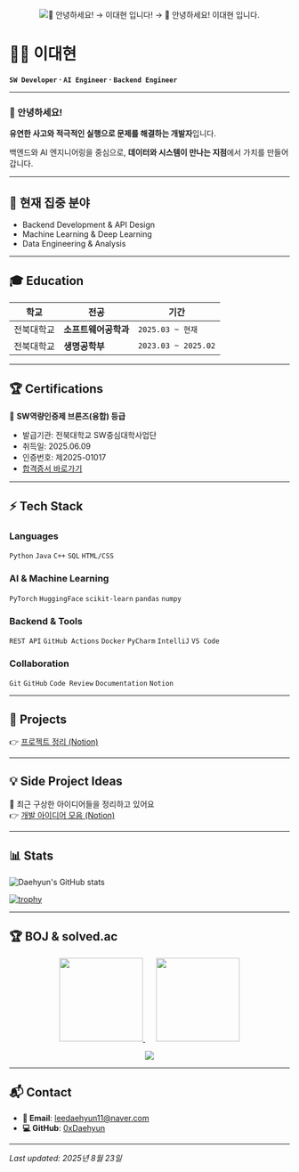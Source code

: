 <!-- 타이핑 애니메이션 -->
<p align="center">
  <img
    src="https://readme-typing-svg.demolab.com?font=Noto+Sans+KR&weight=700&size=28&duration=1800&pause=1000&center=true&vCenter=true&width=700&height=60&repeat=false&lines=%F0%9F%91%8B%20%EC%95%88%EB%85%95%ED%95%98%EC%84%B8%EC%9A%94!;%EC%9D%B4%EB%8C%80%ED%98%84%20%EC%9E%85%EB%8B%88%EB%8B%A4!;%F0%9F%91%8B%20%EC%95%88%EB%85%95%ED%95%98%EC%84%B8%EC%9A%94!%20%EC%9D%B4%EB%8C%80%ED%98%84%20%EC%9E%85%EB%8B%88%EB%8B%A4."
    alt="👋 안녕하세요! → 이대현 입니다! → 👋 안녕하세요! 이대현 입니다."
  />
</p>


# 👨‍💻 이대현
**`SW Developer` · `AI Engineer` · `Backend Engineer`**

<!-- 프로필 이미지 (레포에 이미지 넣고 경로 수정) -->
<!-- ![profile](./profile.png) -->

---

### 👋 안녕하세요!  
**유연한 사고와 적극적인 실행으로 문제를 해결하는 개발자**입니다.  

백엔드와 AI 엔지니어링을 중심으로, **데이터와 시스템이 만나는 지점**에서 가치를 만들어갑니다.  

---

## 🚀 현재 집중 분야
- Backend Development & API Design  
- Machine Learning & Deep Learning  
- Data Engineering & Analysis  

---

## 🎓 Education
| 학교 | 전공 | 기간 |
| --- | --- | --- |
| 전북대학교 | **소프트웨어공학과** | `2025.03 ~ 현재` |
| 전북대학교 | **생명공학부** | `2023.03 ~ 2025.02` |

---

## 🏆 Certifications
🥉 **SW역량인증제 브론즈(융합) 등급**  
- 발급기관: 전북대학교 SW중심대학사업단  
- 취득일: 2025.06.09  
- 인증번호: 제2025-01017  
- [합격증서 바로가기](./certificate.pdf)  

---

## ⚡ Tech Stack
### **Languages**
`Python` `Java` `C++` `SQL` `HTML/CSS`

### **AI & Machine Learning**
`PyTorch` `HuggingFace` `scikit-learn` `pandas` `numpy`

### **Backend & Tools**
`REST API` `GitHub Actions` `Docker` `PyCharm` `IntelliJ` `VS Code`

### **Collaboration**
`Git` `GitHub` `Code Review` `Documentation` `Notion`

---

## 🚀 Projects
👉 [프로젝트 정리 (Notion)](https://www.notion.so/61aa0a0618074c0585b38624078f45a3?pvs=21)

---

## 💡 Side Project Ideas
🧠 최근 구상한 아이디어들을 정리하고 있어요  
👉 [개발 아이디어 모음 (Notion)](https://www.notion.so/59a6070698ff4f7ab6ddbdae21a7c771?pvs=21)

---

## 📊 Stats
![Daehyun's GitHub stats](https://github-readme-stats.vercel.app/api?username=0xDaehyun&show_icons=true&theme=tokyonight)

[![trophy](https://github-profile-trophy.vercel.app/?username=0xDaehyun&theme=tokyonight&margin-w=10&margin-h=10)](https://github.com/ryo-ma/github-profile-trophy)

---
## 🏆 BOJ & solved.ac

<p align="center">
  <a href="https://solved.ac/leedaehyun11">
    <img src="http://mazassumnida.wtf/api/v2/generate_badge?boj=leedaehyun11" height="150" />
  </a>
  &nbsp;&nbsp;&nbsp;&nbsp;
  <a href="https://www.acmicpc.net/user/leedaehyun11">
    <img src="http://mazandi.herokuapp.com/api?handle=leedaehyun11&theme=dark" height="150" />
  </a>
</p>

<p align="center">
  <a href="https://solved.ac/leedaehyun11">
    <img src="https://img.shields.io/badge/solved.ac-Profile-00BC8C?style=for-the-badge&logo=google-scholar&logoColor=white" />
  </a>
</p>

---

## 📬 Contact
- **📧 Email**: [leedaehyun11@naver.com](mailto:leedaehyun11@naver.com)  
- **💻 GitHub**: [0xDaehyun](https://github.com/0xDaehyun)

---

*Last updated: 2025년 8월 23일*
